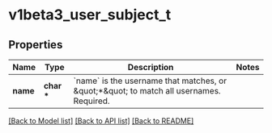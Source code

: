 # v1beta3_user_subject_t

## Properties
Name | Type | Description | Notes
------------ | ------------- | ------------- | -------------
**name** | **char \*** | &#x60;name&#x60; is the username that matches, or \&quot;*\&quot; to match all usernames. Required. | 

[[Back to Model list]](../README.md#documentation-for-models) [[Back to API list]](../README.md#documentation-for-api-endpoints) [[Back to README]](../README.md)


